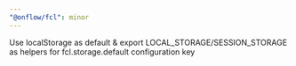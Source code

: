 ```yaml
---
"@onflow/fcl": minor
---
```


Use localStorage as default & export LOCAL_STORAGE/SESSION_STORAGE as helpers for fcl.storage.default configuration key
